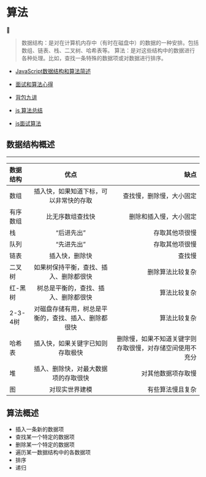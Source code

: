 # 算法

:art:

>数据结构：是对在计算机内存中（有时在磁盘中）的数据的一种安排。包括数组、链表、栈、二叉树、哈希表等。
>算法：是对这些结构中的数据进行各种处理。比如，查找一条特殊的数据项或对数据进行排序。

- [JavaScript数据结构和算法简述](http://www.alloyteam.com/2015/06/javascript-shu-ju-jie-gou-he-suan-fa-jian-shu-qian-yan/)
- [面试和算法心得](https://wizardforcel.gitbooks.io/the-art-of-programming-by-july/content/)
- [背包九讲](https://lei-hdl.gitbooks.io/bag_problem_in_nine/content/)

- [js 算法总结](https://github.com/LukeLin/js-stl)

- [js面试算法](http://mp.weixin.qq.com/s/5h_t5JAuIfLypsuj3SkvjA)

## 数据结构概述

----------

| 数据结构 | 优点 | 缺点 |
| :--- | :----: | ----: |
| 数组 | 插入快，如果知道下标，可以非常快的存取 | 查找慢，删除慢，大小固定 |
| 有序数组 | 比无序数组查找快 | 删除和插入慢，大小固定 |
| 栈 | “后进先出” | 存取其他项很慢 |
| 队列   | “先进先出” | 存取其他项很慢 |
| 链表 | 插入快，删除快 | 查找慢 |
| 二叉树 | 如果树保持平衡，查找、插入、删除都很快 | 删除算法比较复杂 |
| 红-黑树 | 树总是平衡的，查找、插入、删除都很快 | 算法比较复杂 |
| 2-3-4树 | 对磁盘存储有用，树总是平衡的，查找、插入、删除都很快 | 算法比较复杂 |
| 哈希表 | 插入快，如果关键字已知则存取极快 | 删除慢，如果不知道关键字则存取很慢，对存储空间使用不充分 |
| 堆 | 插入、删除快，对最大数据项的存取很快 | 对其他数据项存取慢 |
| 图 | 对现实世界建模 | 有些算法慢且复杂 |

## 算法概述

- 插入一条新的数据项
- 查找某一个特定的数据项
- 删除某一个特定的数据项
- 遍历某一数据结构中的各数据项
- 排序
- 递归
